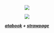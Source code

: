 <h5 align="center">

![](https://64.media.tumblr.com/a5749c24e1ef2ea7108fb8bc8e7cc61d/af2d3a0c1c972647-98/s2048x3072_c0,12823,100000,77840/64553194745b6a0989359ae72590f8a565367bef.jpg)

![](https://komarev.com/ghpvc/?username=your-github-username&label=COOKIES)


[atabook](https://captaincurly.atabook.org/) + [strawpage](https://ihopeithurts.straw.page/)
